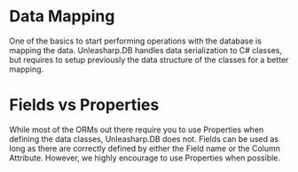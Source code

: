 ﻿---
outline: deep
---

# Data Mapping
One of the basics to start performing operations with the database is mapping the data. Unleasharp.DB handles data serialization to C# classes, but requires to setup previously the data structure of the classes for a better mapping.

# Fields vs Properties
While most of the ORMs out there require you to use Properties when defining the data classes, Unleasharp.DB does not. Fields can be used as long as there are correctly defined by either the Field name or the Column Attribute. However, we highly encourage to use Properties when possible.
